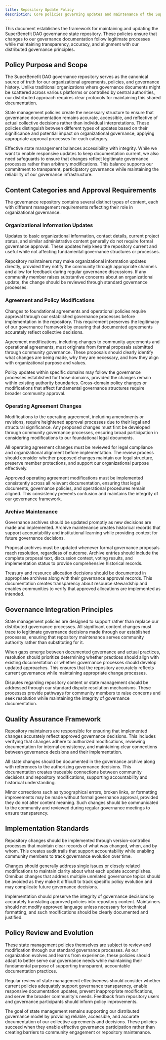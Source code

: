 ```yaml
---
title: Repository Update Policy
description: Core policies governing updates and maintenance of the SuperBenefit DAO governance repository
---
```


This document establishes the framework for maintaining and updating the SuperBenefit DAO governance state repository. These policies ensure that changes to our governance documentation follow legitimate processes while maintaining transparency, accuracy, and alignment with our distributed governance principles.

## Policy Purpose and Scope

The SuperBenefit DAO governance repository serves as the canonical source of truth for our organizational agreements, policies, and governance history. Unlike traditional organizations where governance documents might be scattered across various platforms or controlled by central authorities, our distributed approach requires clear protocols for maintaining this shared documentation.

State management policies create the necessary structure to ensure that governance documentation remains accurate, accessible, and reflective of actual collective decisions rather than individual interpretations. These policies distinguish between different types of updates based on their significance and potential impact on organizational governance, applying appropriate approval processes for each category.

Effective state management balances accessibility with integrity. While we want to enable responsive updates to keep documentation current, we also need safeguards to ensure that changes reflect legitimate governance processes rather than arbitrary modifications. This balance supports our commitment to transparent, participatory governance while maintaining the reliability of our governance infrastructure.

## Content Categories and Approval Requirements

The governance repository contains several distinct types of content, each with different management requirements reflecting their role in organizational governance.

### Organizational Information Updates

Updates to basic organizational information, contact details, current project status, and similar administrative content generally do not require formal governance approval. These updates help keep the repository current and useful while not affecting fundamental governance structures or processes.

Repository maintainers may make organizational information updates directly, provided they notify the community through appropriate channels and allow for feedback during regular governance discussions. If any community member raises substantive concerns about an organizational update, the change should be reviewed through standard governance processes.

### Agreement and Policy Modifications

Changes to foundational agreements and operational policies require approval through our established governance processes before implementation in the repository. This requirement preserves the legitimacy of our governance framework by ensuring that documented agreements accurately reflect collective decisions.

Agreement modifications, including changes to community agreements and operational agreements, must originate from formal proposals submitted through community governance. These proposals should clearly identify what changes are being made, why they are necessary, and how they align with organizational purpose and values.

Policy updates within specific domains may follow the governance processes established for those domains, provided the changes remain within existing authority boundaries. Cross-domain policy changes or modifications that affect fundamental governance structures require broader community approval.

### Operating Agreement Changes

Modifications to the operating agreement, including amendments or revisions, require heightened approval processes due to their legal and structural significance. Any proposed changes must first be developed through community governance processes, ensuring broad participation in considering modifications to our foundational legal documents.

All operating agreement changes must be reviewed for legal compliance and organizational alignment before implementation. The review process should consider whether proposed changes maintain our legal structure, preserve member protections, and support our organizational purpose effectively.

Approved operating agreement modifications must be implemented consistently across all relevant documentation, ensuring that legal documents, governance policies, and operational procedures remain aligned. This consistency prevents confusion and maintains the integrity of our governance framework.

### Archive Maintenance

Governance archives should be updated promptly as new decisions are made and implemented. Archive maintenance creates historical records that support accountability and institutional learning while providing context for future governance decisions.

Proposal archives must be updated whenever formal governance proposals reach resolution, regardless of outcome. Archive entries should include the complete proposal text, discussion context, voting results, and implementation status to provide comprehensive historical records.

Treasury and resource allocation decisions should be documented in appropriate archives along with their governance approval records. This documentation creates transparency about resource stewardship and enables communities to verify that approved allocations are implemented as intended.

## Governance Integration Principles

State management policies are designed to support rather than replace our distributed governance processes. All significant content changes must trace to legitimate governance decisions made through our established processes, ensuring that repository maintenance serves community authority rather than substituting for it.

When gaps emerge between documented governance and actual practices, resolution should prioritize determining whether practices should align with existing documentation or whether governance processes should develop updated approaches. This ensures that the repository accurately reflects current governance while maintaining appropriate change processes.

Disputes regarding repository content or state management should be addressed through our standard dispute resolution mechanisms. These processes provide pathways for community members to raise concerns and seek resolution while maintaining the integrity of governance documentation.

## Quality Assurance Framework

Repository maintainers are responsible for ensuring that implemented changes accurately reflect approved governance decisions. This includes verifying that changes adhere to authorized modifications, reviewing documentation for internal consistency, and maintaining clear connections between governance decisions and their implementation.

All state changes should be documented in the governance archive along with references to the authorizing governance decisions. This documentation creates traceable connections between community decisions and repository modifications, supporting accountability and historical understanding.

Minor corrections such as typographical errors, broken links, or formatting improvements may be made without formal governance approval, provided they do not alter content meaning. Such changes should be communicated to the community and reviewed during regular governance meetings to ensure transparency.

## Implementation Standards

Repository changes should be implemented through version-controlled processes that maintain clear records of what was changed, when, and by whom. This creates audit trails that support accountability while enabling community members to track governance evolution over time.

Changes should generally address single issues or closely related modifications to maintain clarity about what each update accomplishes. Omnibus changes that address multiple unrelated governance topics should be avoided as they make it difficult to track specific policy evolution and may complicate future governance decisions.

Implementation should preserve the integrity of governance decisions by accurately translating approved policies into repository content. Maintainers should not modify approved language unless necessary for technical formatting, and such modifications should be clearly documented and justified.

## Policy Review and Evolution

These state management policies themselves are subject to review and modification through our standard governance processes. As our organization evolves and learns from experience, these policies should adapt to better serve our governance needs while maintaining their fundamental purpose of supporting transparent, accountable documentation practices.

Regular review of state management effectiveness should consider whether current policies adequately support governance transparency, enable responsive documentation updates, prevent inappropriate modifications, and serve the broader community's needs. Feedback from repository users and governance participants should inform policy improvements.

The goal of state management remains supporting our distributed governance model by providing reliable, accessible, and accurate documentation of our collective agreements and decisions. These policies succeed when they enable effective governance participation rather than creating barriers to community engagement or repository maintenance.
